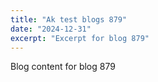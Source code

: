 ```yaml
---
title: "Ak test blogs 879"
date: "2024-12-31"
excerpt: "Excerpt for blog 879"
---
```


Blog content for blog 879